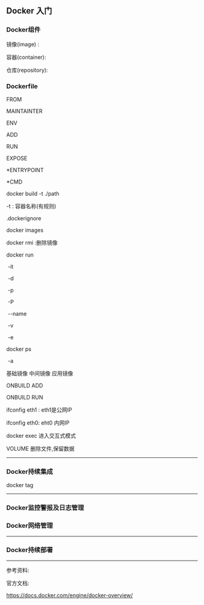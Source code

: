 ## Docker 入门



### Docker组件

镜像(image) :

容器(container):

仓库(repository):



### Dockerfile

FROM

MAINTAINTER 

ENV 

ADD

RUN

EXPOSE



*ENTRYPOINT

*CMD



docker build -t  ./path

-t : 容器名称(有规则)

.dockerignore



docker images

docker rmi  :删除镜像



docker run 

​	-it

​	-d

​	-p

​	-P

​	--name

​	-v	

​	-e



docker ps

​	-a



基础镜像     中间镜像     应用镜像



ONBUILD ADD

ONBUILD RUN



ifconfig eth1 :  eth1是公网IP

ifconfig eth0: eht0  内网IP



docker exec  进入交互式模式



VOLUME   删除文件,保留数据



---

### Docker持续集成



docker tag





---

### Docker监控警报及日志管理





### Docker网络管理



----

### Docker持续部署



----

参考资料:

官方文档:

https://docs.docker.com/engine/docker-overview/






























































































































